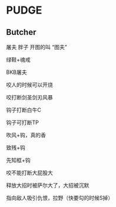 # PUDGE
## Butcher



屠夫	胖子	开图的叫 “图夫”

绿鞋+魂戒

BKB屠夫

咬人的时候可以开烧

咬打断剑圣剑刃风暴

钩子打断白牛C

钩子可打断TP

吹风+钩，真的香

致残+钩

先知框+钩

咬不能打断大屁股大

释放大招时被萨尔大了，大招被沉默

指向敌人吸引仇恨，拉野（快要勾的时候S掉）

